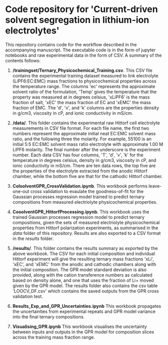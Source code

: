 # Code repository for 'Current-driven solvent segregation in lithium-ion electrolytes'

This repository contains code for the workflow described in the accompanying manuscript. The executable code is in the form of jupyter notebooks and raw experimental data in the form of CSV. A summary of the contents follows:


1. **/trainingset/Ternary_Physicochemical_Training.csv**. This CSV file contains the experimental training dataset measured to link electrolyte (LiPF6:EC:EMC) mass fractions to physicochemical properties across the temperature range. The columns 'ec' represents the approximate solvent ratio of the formulation, 'Temp' gives the temperature that the property was measured at in degrees celsius, 'xLiPF6' is the mass fraction of salt, 'xEC' the mass fraction of EC and 'xEMC' the mass fraction of EMC. The 'd', 'v', and 'k' columns are the properties density in g/cm3, viscosity in cP, and ionic conductivity in mS/cm.

2. **/data/**. This folder contains the experimental raw Hittorf cell electrolyte measurements in CSV file format. For each file name, the first two numbers represent the approximate initial neat EC:EMC solvent mass ratio, and the following three the molarity. For example, 55100 is an initial 5:5 EC:EMC solvent mass ratio electrolyte with approximate 1.00 M LiPF6 molarity. The final number after the underscore is the experiment number. Each data CSV has four columns, 'T', 'd', 'v', 'k' for the temperature in degrees celsius, density in g/cm3, viscosity in cP, and ionic conductivity in mS/cm. There are ten data rows, the top five are the properties of the electrolyte extracted from the anodic Hittorf chamber, while the bottom five are that for the cathodic Hittorf chamber.

3. **ColsolventGPR_CrossValidation.ipynb**. This workbook performs leave-one-out cross validation to evaulate the goodness-of-fit for the Gaussian processes regression model trained to predict ternary compositions from measured electriolyte physicochemical properties.

4. **CosolventGPR_HittorfProcessing.ipynb**. This workbook uses the trained Gaussian processes regression model to predict ternary compositions, given the sets of measured electriolyte physicochemical properties from Hittorf polarization experiments, as summarised in the *data* folder of this repository. Results are also exported to a CSV format in the *results* folder. 

4. **/results/**.  This folder contains the results summary as exported by the above workbook. The CSV for each initial composition and individual Hittorf experiment will give the resulting ternary mass fractions 'xLi', 'xEC', and 'xEMC' from the anodic and cathodic chambers along with the initial composition. The GPR model standard deviation is also provided, along with the cation transference numbers as calculated based on density alone, and one that uses the fraction of Li+ moved given by the GPR model. The results folder also contains the csv table 'LOOCV_DF.csv' which contains the saved outputs from the GPR cross validation test.

5. **Results_Exp_and_GPR_Uncertainties.ipynb** This workbook propagates the uncertainties from experimental repeats and GPR model variance into the final ternary compositions.

6. **Visualising_GPR.ipynb** This workbook visualises the uncertainty between inputs and outputs in the GPR model for composition slices across the training mass fraction range.
